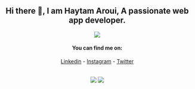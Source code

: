 
<div align="center">

## Hi there 👋, I am Haytam Aroui, A passionate web app developer.

![](https://haytamaroui.com)



 #### You can find me on:
[Linkedin](https://www.linkedin.com/in/haytam-aroui/) - [Instagram](https://www.instagram.com/haytam.aroui/) - [Twitter](https://twitter.com/haytamaroui)

  
 <br>
<!-- If you forked this repo, Change the username as yours -->
  <img align="center" src="https://github-readme-stats.vercel.app/api/top-langs/?username=gurusabarish&theme=radical&langs_count=3" />
  <img align="center" src="https://github-readme-stats.vercel.app/api?username=gurusabarish&theme=radical&line_height=27&rank_icon=github" />
   
<br>
</div>
